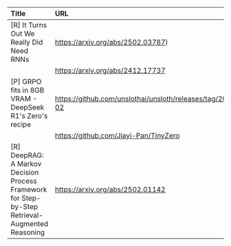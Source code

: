 | Title                                                                                           | URL                                                       |   Score | Date                |
|:------------------------------------------------------------------------------------------------|:----------------------------------------------------------|--------:|:--------------------|
| [R] It Turns Out We Really Did Need RNNs                                                        | https://arxiv.org/abs/2502.03787)                         |     295 | 2025-02-07 01:48:43 |
|                                                                                                 | https://arxiv.org/abs/2412.17737                          |         |                     |
| [P] GRPO fits in 8GB VRAM - DeepSeek R1's Zero's recipe                                         | https://github.com/unslothai/unsloth/releases/tag/2025-02 |      56 | 2025-02-07 19:39:26 |
|                                                                                                 | https://github.com/Jiayi-Pan/TinyZero                     |         |                     |
| [R] DeepRAG: A Markov Decision Process Framework for Step-by-Step Retrieval-Augmented Reasoning | https://arxiv.org/abs/2502.01142                          |      26 | 2025-02-06 09:26:52 |